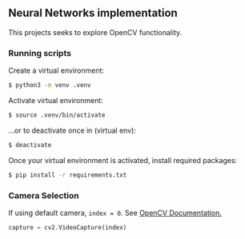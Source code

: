 ## Neural Networks implementation

This projects seeks to explore OpenCV functionality.

### Running scripts

Create a virtual environment:

```sh
$ python3 -m venv .venv
```

Activate virtual environment:

```sh
$ source .venv/bin/activate
```

...or to deactivate once in (virtual env):

```sh
$ deactivate
```

Once your virtual environment is activated, install required packages:

```sh
$ pip install -r requirements.txt
```

### Camera Selection

If using default camera, `index = 0`.
See [OpenCV Documentation.](https://docs.opencv.org/3.4/d8/dfe/classcv_1_1VideoCapture.html#a5d5f5dacb77bbebdcbfb341e3d4355c1)

```python
capture = cv2.VideoCapture(index)
```
